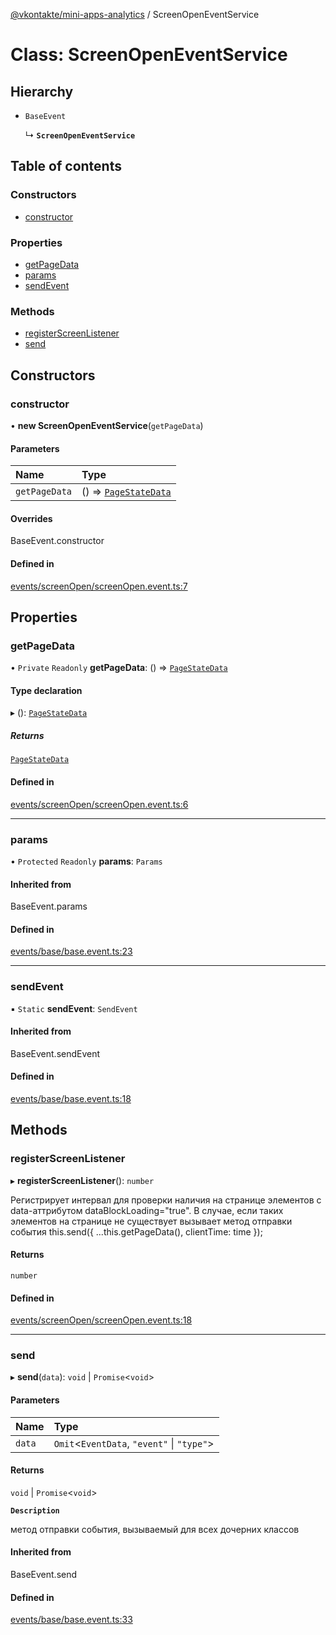 [@vkontakte/mini-apps-analytics](../README.md) / ScreenOpenEventService

# Class: ScreenOpenEventService

## Hierarchy

- `BaseEvent`

  ↳ **`ScreenOpenEventService`**

## Table of contents

### Constructors

- [constructor](ScreenOpenEventService.md#constructor)

### Properties

- [getPageData](ScreenOpenEventService.md#getpagedata)
- [params](ScreenOpenEventService.md#params)
- [sendEvent](ScreenOpenEventService.md#sendevent)

### Methods

- [registerScreenListener](ScreenOpenEventService.md#registerscreenlistener)
- [send](ScreenOpenEventService.md#send)

## Constructors

### constructor

• **new ScreenOpenEventService**(`getPageData`)

#### Parameters

| Name | Type |
| :------ | :------ |
| `getPageData` | () => [`PageStateData`](../README.md#pagestatedata) |

#### Overrides

BaseEvent.constructor

#### Defined in

[events/screenOpen/screenOpen.event.ts:7](https://github.com/VKCOM/mini-apps-analytics/blob/abdc513/packages/core/src/events/screenOpen/screenOpen.event.ts#L7)

## Properties

### getPageData

• `Private` `Readonly` **getPageData**: () => [`PageStateData`](../README.md#pagestatedata)

#### Type declaration

▸ (): [`PageStateData`](../README.md#pagestatedata)

##### Returns

[`PageStateData`](../README.md#pagestatedata)

#### Defined in

[events/screenOpen/screenOpen.event.ts:6](https://github.com/VKCOM/mini-apps-analytics/blob/abdc513/packages/core/src/events/screenOpen/screenOpen.event.ts#L6)

___

### params

• `Protected` `Readonly` **params**: `Params`

#### Inherited from

BaseEvent.params

#### Defined in

[events/base/base.event.ts:23](https://github.com/VKCOM/mini-apps-analytics/blob/abdc513/packages/core/src/events/base/base.event.ts#L23)

___

### sendEvent

▪ `Static` **sendEvent**: `SendEvent`

#### Inherited from

BaseEvent.sendEvent

#### Defined in

[events/base/base.event.ts:18](https://github.com/VKCOM/mini-apps-analytics/blob/abdc513/packages/core/src/events/base/base.event.ts#L18)

## Methods

### registerScreenListener

▸ **registerScreenListener**(): `number`

Регистрирует интервал для проверки наличия на странице элементов с data-аттрибутом dataBlockLoading="true".
В случае, если таких элементов на странице не существует вызывает метод отправки события
this.send({ ...this.getPageData(), clientTime: time });

#### Returns

`number`

#### Defined in

[events/screenOpen/screenOpen.event.ts:18](https://github.com/VKCOM/mini-apps-analytics/blob/abdc513/packages/core/src/events/screenOpen/screenOpen.event.ts#L18)

___

### send

▸ **send**(`data`): `void` \| `Promise`<`void`\>

#### Parameters

| Name | Type |
| :------ | :------ |
| `data` | `Omit`<`EventData`, ``"event"`` \| ``"type"``\> |

#### Returns

`void` \| `Promise`<`void`\>

**`Description`**

метод отправки события, вызываемый для всех дочерних классов

#### Inherited from

BaseEvent.send

#### Defined in

[events/base/base.event.ts:33](https://github.com/VKCOM/mini-apps-analytics/blob/abdc513/packages/core/src/events/base/base.event.ts#L33)
